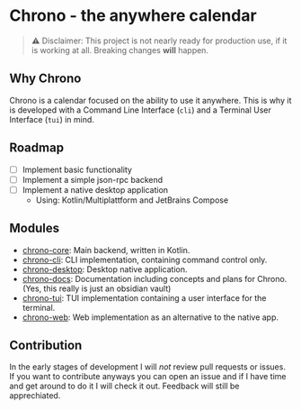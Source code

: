 # Chrono - the anywhere calendar

> ⚠ Disclaimer: This project is not nearly ready for production use, if it is
> working at all. Breaking changes **will** happen.

## Why Chrono

Chrono is a calendar focused on the ability to use it anywhere.
This is why it is developed with a Command Line Interface (`cli`)
and a Terminal User Interface (`tui`) in mind.

## Roadmap

- [ ] Implement basic functionality
- [ ] Implement a simple json-rpc backend
- [ ] Implement a native desktop application
    - Using: Kotlin/Multiplattform and JetBrains Compose

## Modules

- [chrono-core](https://github.com/Lolmerkat/chrono-core): Main backend, written in Kotlin.
- [chrono-cli](https://github.com/Lolmerkat/chrono-cli): CLI implementation, containing command control only.
- [chrono-desktop](https://github.com/Lolmerkat/chrono-desktop): Desktop native application.
- [chrono-docs](https://github.com/Lolmerkat/chrono-docs): Documentation including concepts and plans for Chrono. (Yes, this really is just an obsidian vault)
- [chrono-tui](https://github.com/Lolmerkat/chrono-tui): TUI implementation containing a user interface for the terminal.
- [chrono-web](https://github.com/Lolmerkat/chrono-web): Web implementation as an alternative to the native app.

## Contribution

In the early stages of development I will _not_ review pull requests or issues. If you want to contribute anyways you can open an issue and if I have time and get around to do it I will check it out.
Feedback will still be apprechiated.


